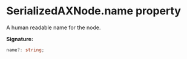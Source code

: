 # SerializedAXNode.name property

A human readable name for the node.

**Signature:**

```typescript
name?: string;
```
